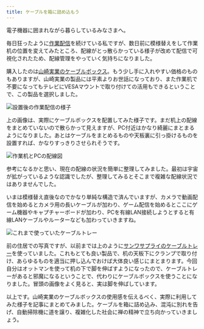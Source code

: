 ```yaml
---
title: ケーブルを箱に詰め込もう
---
```

電子機器に囲まれながら暮らしているみなさまへ。

毎日狂ったように[作業配信](https://www.youtube.com/c/r7kamura)を続けている私ですが、数日前に模様替えをして作業机の位置を変えてみたところ、配線がとっ散らかっている様子が改めて配信で可視化されたため、配線管理をやっていく気持ちになりました。

購入したのは[山崎実業のケーブルボックス](https://www.amazon.co.jp/dp/B0846DPNPP)。もう少し手に入れやすい価格のものもありますが、山崎実業の製品には平素よりお世話になっており、また作業机で不要になってもテレビにVESAマウントで取り付けての活用もできるということで、この製品を選択しました。

![](https://lh3.googleusercontent.com/docs/ADP-6oFLcwpO1uXqlU8LqESA9MDUDbpwDc2NBwPB0yDjgPTDOE483tXsfq0ZZRndPY1Y-AC-aEKDQMp3TCDzSUY_Dxetpk06ljErb55s1213JgUDfGeHNjodxBFYRgtouoludmAdzvfQeKU4fI06qTRmdi6KJ4hgxlqjb_-MRK-CuBzoziJwbnw-lFqnkx6znAlXgWz939WLZ1HqTJ55J5Uk6hElHNN_MAlwTbr7-N0SDdn3SRNQ22BSHCikotSiHcMij1fVMgk4RcjokMReDnRtt2UzGgGufdiH_dHyghhqxt4opjlwaBlHvf9oIpA4ec-pKsQvOLpyfIkF56c02kQtxX0Y_56mJKdU4WD5LGiClhJV3-DcGvWbOxIq9DNobtaaxywciH9zH-oswzY2MkrfiljObtc5th1ycrpeNCN-ZOjKi0ysFsZLfxPZNq0KoJQG9xMcMqPndsPi2TsHtCCB01Oghd02OYzUemSPN1cQb6EFKH_NAwMwSETQN5lZy9b29zrA8eIa2WogUHNC3vej6dlF2V_Y1NCQkJDp0lXfu5ayn1EA1_O-Vhfwew9WIYEEp3NkzEtfkXNsNqCDkpj-W1TQS_DICj26n6v7H9dZS9b88dZcg1jJO6toHRK6NlnxV6pZFcmtwYB6KuptVRIm1hJdjdSlxNLifXEBpdM-dkOXHevgI2GPxZ72Rig3cyNCOEa0hz0eHPHHXSEuAjrhSfoLb6jotIplBrwmJbjDWIYPf991TdoM8iGkjC77prH_TlMpWd9N03zT5-ix7Kyk1gaMvGelNw2VzP-j_pA6IFfXbXLyP6F-MkyhBhPtbPnWqhpZYmESrGQXJ8P_O5sLVMqqcU2ze0uH_oeyIIbFFPQNqYMydDzXgZJf5bsoikTz3IvFW_QDwzSwMP5rYCFkmtQQMDJSOOc8ZZzTE80AXoVyk4Z9icG_EmQ8NcM8AfAROijX2O-pvGUsJmbK_SoVpS019i0pKN-6050agGeRB4SPraO1Cy_Id9i6Q_VqNgBGN84l1HMpNEQ6EhxpW-VooAnAOIVCR3iC2THloIIEt_0bS6ZqqbUT5Js-zaM-YtxJdlTvgsKJdLW8E3hCU9CwkSr-UZ8jsF5WhQtipbt2jWrAMPVzqXPP781SxO6pgGwkCJ53JyP3Cmub2-SJSZBvjpNZBGvtDy7jzavdfajUF-Da1BFBhL7tU8k6TfJyx-hLMLJi62H4BM1np9Ki9NwohNZeTGx2QkosJigNMLyyN2waxI6N "設置後の作業配信の様子")

上の画像は、実際にケーブルボックスを配置してみた様子です。まだ机上の配線をまとめていないので散らかって見えますが、PC付近はかなり綺麗にまとまるようになりました。あとはケーブルをまとめるものや天板裏に引っ掛けるものを設置すれば、かなりすっきりさせられそうです。

![](https://lh3.googleusercontent.com/docs/ADP-6oHT3_bUW35XS6VCXwUn8Z3yDUT7ySMqT_Xh-WnhXY02rNsP123xi2gwCo3g7cLoUkH8WlqlBH175ETqkrNJX-XjneHjWQTAgG4JONW4XKrGX9bIsAk0KR2DRMV4Ug4qLAQDe6RqE5zlvlGoh2izd23N4zkLXW3SR4Fv2Z-GLMu9kw1x-0c4M-TlFPV1yn6cTnCV6Dr1k9N_50Z8viwB-V6ld12QS06KNupvOaO0NeYglSbcyFlYP-h1woF_i-fcvb95S1yh896zLKgx2DvlvepJCJVQgdv_6ljJyE8FziUnhOZhTcSwQsUHsmltOO8JeUu4DtVj3lfE665JdbVOIFPYAfX6p7jhrKjxeMX8UJlPXpmvT3NnQOvYrX3A0miPk9rRDfHLJCCSplIrEoAfEX5dh6s1neTVQW1YSHJGLIrPDY-ciYR_TEggVBkpjy8COHDUcmEudzeHhmNVxBCiRv27_goNrSqazXd309FbtjCbk4ip97rS8gr4Mo9vTHLMXv9YlPVLFhOhp8JBr1dALQg1iUCmcqGtyNC2DwjxBrBsJejIZ_4IYSAYQf2vefikRXgrb4zfKSodyS96-a9ZH7NMSeriEkfZhClbbyMiTfrwyYmB-fwmHYPJR7Bf7KpBmdncy0TPTeGAOTWyWvUFGAmv5nl1retw-GUD7CCsNfmPVThaGxzp1wqCHP0FNUm4IKjf5XslaeNPv6BP1hJ-Q-am5xrcCc_pMFaz6hjJWI5_582uiFYoy6j3jPsaAN1n84E7FOzRVNt8sCIdBdBZ3Pkrd7OacCpXPIkyy5nx_rP_z7zA6hRClmKkm8IVlaMfrN_qh0phx1nYzg3RdtbQtuVuVJsqHCrDnJ_UuWzf_-9RXvngzTCLKjv0Ojd5J914qBMOH3N0tJgaAqDAdG9IkTUJDLmckRrf3NjgnFds_Gj8Yzem5y3Ao2IaHU1F80_HephA3JWAiK4lLB6TMr1V0p7phxDxjHLorbF8l7J5J7W_dPDqrbucNimNNO1O8LRYi51-lmHhgandn3NJSz636MaonmePLVmjhH2sgRBuQD5ZrK8RF_RxSwZhj5B0ZJi-uO95PQHhrFytfofY6ynE1ctAzpJ744D1tn6Idb50mg8dUNvk_SOTZF5_Tj7QAuPqW9qJh_uSpUgnSYx-xy6tUVJj19fyv5YD_h61DCXtuuhQWAgJ6E4qe5IcwoT-1Rb1-IHcZ0Dm0Yp4_oTcKZVTrmqfeSXyK6NAPWpD_K0cBKwmhE2g "作業机とPCの配線図")

参考になるかと思い、現在の配線の状況を簡単に整理してみました。最初は宇宙が拡がっているような認識でしたが、整理してみるとそこまで複雑な配線状況ではありませんでした。

いまは模様替え直後なのでかなり単純な構造で済んでいますが、カメラで動画配信を始めるとカメラ用の長いケーブルが加わり、ゲーム配信を始めるとここにゲーム機器やキャプチャーボードが加わり、PCを有線LAN接続しようとすると有線LANケーブルやルーターなども加わっていきますね。

![](https://lh3.googleusercontent.com/docs/ADP-6oGAMCiLMX6IkeGhEUsT2Ixqw_L6ewnXt7-3LT_IDhsqsTpRBh88sdgMrG1mowMWrchBTWtYM3tBFwDj0BjA83wYcvAgRPZN45uqSHdsOqNJsx7q3k2Xi6ZAIMNwWOXyvtUSRINRPbQG15vmpQzG8HP9KWQ-tHFQMkVpIEN4ib7VBBbjTUhBnAXqXvm64K-cvP--cG1D9uTwt8J7TWbYuXXBgR1bxxSKn-eLDxQktUkLVBMzCi4UDCsFvEG2U_6ypYHzKrUxCPD-Ir7jdyAbh-DqJBrqJP7Gyx69h1tRN4p4ReQurLbz4ziRpJTrB4bjK5h1wotRo3bKYho2c9S6XcuZ9q-jaJtGTprAWd_QAbChGCspACgU0XmYM4gKC7Y7tS6UStdsCfl1irNqH2Tn0iXdz3lIy10eskVWRWOSOvzVtRUbLynPNPSZfNNp_ZThs0F-uxTwqO8h1TaSR-9TCOh-UfKa8RK-buMcStq1TCTXZGGp9uTQ-lmIphHnwplWKb-ETxbqHzOy5S-cidj3IfKCy7tCGUcVkcfEcZRszQJFGcqd1jdzn3ue636oJggUY955V56-tpbG9g4SiXaXAHRvxffwr1ChYZdyaGMUFc58wHLZEryJFr1o5bS55rqwiwO5mh2N29Ad3F-P7iXDwQDkfylDMMWg1Co6Z8wdnVz89N8kZW2_FKugAcpstjfBqh1PTrVv9TWmbHaXYCfkvuVGc95_jPwFkYJWQvTVfuWm0nyx9ieo9Mlt-Uw-6BGXQWvVsVbbw0znkKdSW4P46sVhcYtqfJOMlNOuHav2YdogRWe7dGl4JM5KCl_OSVp6TDz0qQjfxKGU1r_ttM9Om22zREwG8F4ePtFEW9quZvK0gmqPL6BQaiCXlGo_ZqaQrVXu-9ESqJO8GpJJS2V0GvrK3FHvZWR-3uFhV3FFkeJ0dgYRWjqJHzyB07eKH1O1Phi2PbZoMmWVWWvB4ieUMRcH7shErhqi95GUSwCbf78QN0s-BTo1xBLYKeKAGSRQqx_UD6QU2AKbnSZn5JZvnA8ELtfpnfmHR0wc-IRY2T75us3wS_V1qB4J2ZBpYYfM1iJQ-xiq7hruGEIEwg4x3s7DEfuoVGJ8KOeDBvE4xYI6v6fwvTw6xnQGkXjGzJKVhcSUcggd58aYbnHuU3Z5KrQkZPTS2NNeZ40ilYr0CNJCt-vtQqiNSUcPvnZg1VcLgXjANM2a5vgI3Yx1_X4NQbCapk-zX6JNF5N72CjxTVIFMIF1 "これまで使っていたケーブルトレー")

前の住居での写真ですが、以前までは上のように[サンワサプライのケーブルトレー](https://www.amazon.co.jp/dp/B01N6B5ST9)を使っていました。これもとても良い製品で、机の天板下にクランプで取り付け、あらゆるものを適当に押し込んでおけば大体良い感じにまとまります。今回自分はオットマンを使って机の下で脚を伸ばすようになったので、ケーブルトレーがあると邪魔になるということで、代わりにケーブルボックスを使うことになりました。冒頭の画像をよく見ると、実は脚を伸ばしています。

以上です。山崎実業のケーブルボックスの使用感を伝えるべく、実際に利用してみた様子を記事にまとめてみました。ケーブルを箱に詰め込み、混沌に別れを告げ、自動掃除機に道を譲り、複雑化した社会に禅の精神で立ち向かっていきましょう。
